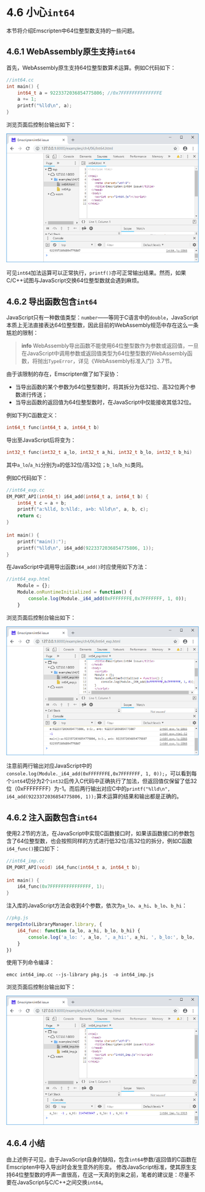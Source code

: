 # 4.6 小心`int64`

本节将介绍Emscripten中64位整型数支持的一些问题。

## 4.6.1 WebAssembly原生支持`int64`

首先，WebAssembly原生支持64位整型数算术运算。例如C代码如下：

```c
//int64.cc
int main() {
	int64_t a = 9223372036854775806; //0x7FFFFFFFFFFFFFFE
	a += 1;
	printf("%lld\n", a);
}
```

浏览页面后控制台输出如下：

![](images/06-int64-log1.png)

可见`int64`加法运算可以正常执行，`printf()`亦可正常输出结果。然而，如果C/C++试图与JavaScript交换64位整型数就会遇到麻烦。

## 4.6.2 导出函数包含`int64`

JavaScript只有一种数值类型：`number`——等同于C语言中的`double`，JavaScript本质上无法直接表达64位整型数，因此目前的WebAssembly规范中存在这么一条尴尬的限制：

> **info** WebAssembly导出函数不能使用64位整型数作为参数或返回值，一旦在JavaScript中调用参数或返回值类型为64位整型数的WebAssembly函数，将抛出`TypeError`，详见《WebAssembly标准入门》3.7节。

由于该限制的存在，Emscripten做了如下妥协：

- 当导出函数的某个参数为64位整型数时，将其拆分为低32位、高32位两个参数进行传送；
- 当导出函数的返回值为64位整型数时，在JavaScript中仅能接收其低32位。

例如下列C函数定义：

```c
int64_t func(int64_t a, int64_t b)
```

导出至JavaScript后将变为：

```c
int32_t func(int32_t a_lo, int32_t a_hi, int32_t b_lo, int32_t b_hi)
```

其中`a_lo`/`a_hi`分别为`a`的低32位/高32位；`b_lo`/`b_hi`类同。

例如C代码如下：

```c
//int64_exp.cc
EM_PORT_API(int64_t) i64_add(int64_t a, int64_t b) {
	int64_t c = a + b;
	printf("a:%lld, b:%lld:, a+b: %lld\n", a, b, c);
	return c;
}

int main() {
	printf("main():");
	printf("%lld\n", i64_add(9223372036854775806, 1));
}
```

在JavaScript中调用导出函数`i64_add()`时应使用如下方法：

```js
//int64_exp.html
	Module = {};
	Module.onRuntimeInitialized = function() {
		console.log(Module._i64_add(0xFFFFFFFE,0x7FFFFFFF, 1, 0));
	}
```

浏览页面后控制台输出如下：

![](images/06-int64-log2.png)

注意前两行输出对应JavaScript中的`console.log(Module._i64_add(0xFFFFFFFE,0x7FFFFFFF, 1, 0));`，可以看到每个`int64`切分为2个`int32`后传入C代码中正确执行了加法，但返回值仅保留了低32位（0xFFFFFFFF）为-1。而后两行输出对应C中的`printf("%lld\n", i64_add(9223372036854775806, 1));`算术运算的结果和输出都是正确的。

## 4.6.2 注入函数包含`int64`

使用2.2节的方法，在JavaScript中实现C函数接口时，如果该函数接口的参数包含了64位整型数，也会按照同样的方式进行低32位/高32位的拆分，例如C函数`i64_func()`接口如下：

```c
//int64_imp.cc
EM_PORT_API(void) i64_func(int64_t a, int64_t b);

int main() {
	i64_func(0x7FFFFFFFFFFFFFFF, 1);
}
```

注入库的JavaScript方法会收到4个参数，依次为`a_lo`、`a_hi`、`b_lo`、`b_hi`：

```js
//pkg.js
mergeInto(LibraryManager.library, {
	i64_func: function (a_lo, a_hi, b_lo, b_hi) {
		console.log('a_lo: ', a_lo, ', a_hi:', a_hi, ', b_lo:', b_lo, ', b_hi:', b_hi);
    }
})
```

使用下列命令编译：

```
emcc int64_imp.cc --js-library pkg.js  -o int64_imp.js
```

浏览页面后控制台输出如下：

![](images/06-int64-log3.png)

## 4.6.4 小结

由上述例子可见，由于JavaScript自身的缺陷，包含`int64`参数/返回值的C函数在Emscripten中导入导出时会发生意外的形变。 修改JavaScript标准，使其原生支持64位整型数的呼声一直很高，在这一天真的到来之前，笔者的建议是：尽量不要在JavaScript与C/C++之间交换`int64`。